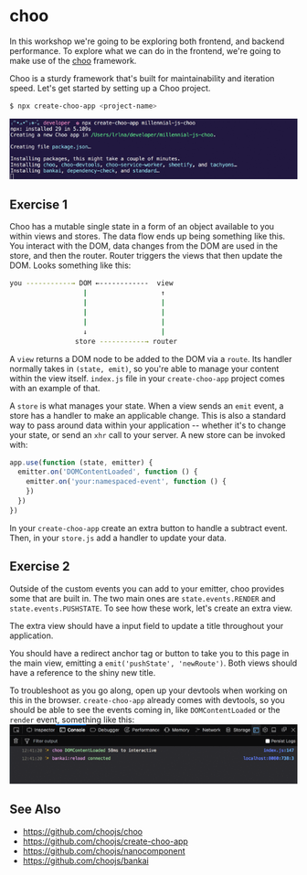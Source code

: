 # choo

In this workshop we're going to be exploring both frontend, and backend
performance. To explore what we can do in the frontend, we're going to make use
of the [choo](https://github.com/choojs/choo) framework.

Choo is a sturdy framework that's built for maintainability and iteration
speed. Let's get started by setting up a Choo project.

```sh
$ npx create-choo-app <project-name>
```
![create-choo-app](../assets/create-choo-app.gif)

## Exercise 1

Choo has a mutable single state in a form of an object available to you within
views and stores. The data flow ends up being something like this. You interact
with the DOM, data changes from the DOM are used in the store, and then the
router. Router triggers the views that then update the DOM. Looks something like this:

```sh
you -----------→ DOM ←------------  view
                  |                  ↑ 
                  |                  | 
                  |                  |
                  |                  |
                  ↓                  |
                store -----------→ router

```

A `view` returns a DOM node to be added to the DOM
via a `route`. Its handler normally takes in `(state, emit)`, so you're able
to manage your content within the view itself. `index.js` file in your
`create-choo-app` project comes with an example of that.

A `store` is what manages your state. When a view sends an `emit` event, a
store has a handler to make an applicable change. This is also a standard way
to pass around data within your application -- whether it's to change your
state, or send an `xhr` call to your server. A new store can be invoked with:

```js
app.use(function (state, emitter) {
  emitter.on('DOMContentLoaded', function () {
    emitter.on('your:namespaced-event', function () {
    })
  })
})
```

In your `create-choo-app` create an extra button to handle a subtract event.
Then, in your `store.js` add a handler to update your data.

## Exercise 2

Outside of the custom events you can add to your emitter, choo provides some
that are built in. The two main ones are `state.events.RENDER` and
`state.events.PUSHSTATE`. To see how these work, let's create an extra view.

The extra view should have a input field to update a title throughout your
application.

You should have a redirect anchor tag or button to take you to this page in the
main view, emitting a `emit('pushState', 'newRoute')`. Both views should have a
reference to the shiny new title.

To troubleshoot as you go along, open up your devtools when working on this in
the browser. `create-choo-app` already comes with devtools, so you should be
able to see the events coming in, like `DOMContentLoaded` or the `render`
event, something like this:
![choo-devtools](../assets/choo-devtools.gif)

## See Also
- https://github.com/choojs/choo
- https://github.com/choojs/create-choo-app
- https://github.com/choojs/nanocomponent
- https://github.com/choojs/bankai
